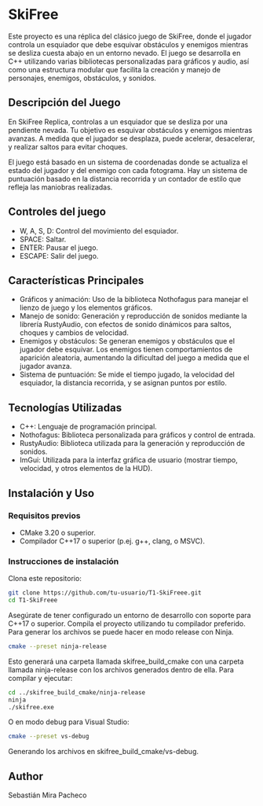 # SkiFree

Este proyecto es una réplica del clásico juego de SkiFree, donde el jugador controla un esquiador que debe esquivar obstáculos y enemigos mientras se desliza cuesta abajo en un entorno nevado. El juego se desarrolla en C++ utilizando varias bibliotecas personalizadas para gráficos y audio, así como una estructura modular que facilita la creación y manejo de personajes, enemigos, obstáculos, y sonidos.

## Descripción del Juego

En SkiFree Replica, controlas a un esquiador que se desliza por una pendiente nevada. Tu objetivo es esquivar obstáculos y enemigos mientras avanzas. A medida que el jugador se desplaza, puede acelerar, desacelerar, y realizar saltos para evitar choques.

El juego está basado en un sistema de coordenadas donde se actualiza el estado del jugador y del enemigo con cada fotograma. Hay un sistema de puntuación basado en la distancia recorrida y un contador de estilo que refleja las maniobras realizadas.

## Controles del juego

- W, A, S, D: Control del movimiento del esquiador.
- SPACE: Saltar.
- ENTER: Pausar el juego.
- ESCAPE: Salir del juego.

## Características Principales

- Gráficos y animación: Uso de la biblioteca Nothofagus para manejar el lienzo de juego y los elementos gráficos.
- Manejo de sonido: Generación y reproducción de sonidos mediante la librería RustyAudio, con efectos de sonido dinámicos para saltos, choques y cambios de velocidad.
- Enemigos y obstáculos: Se generan enemigos y obstáculos que el jugador debe esquivar. Los enemigos tienen comportamientos de aparición aleatoria, aumentando la dificultad del juego a medida que el jugador avanza.
- Sistema de puntuación: Se mide el tiempo jugado, la velocidad del esquiador, la distancia recorrida, y se asignan puntos por estilo.

## Tecnologías Utilizadas

- C++: Lenguaje de programación principal.
- Nothofagus: Biblioteca personalizada para gráficos y control de entrada.
- RustyAudio: Biblioteca utilizada para la generación y reproducción de sonidos.
- ImGui: Utilizada para la interfaz gráfica de usuario (mostrar tiempo, velocidad, y otros elementos de la HUD).

## Instalación y Uso

### Requisitos previos

- CMake 3.20 o superior.
- Compilador C++17 o superior (p.ej. g++, clang, o MSVC).

### Instrucciones de instalación

Clona este repositorio:

```bash
git clone https://github.com/tu-usuario/T1-SkiFreee.git
cd T1-SkiFreee
```

Asegúrate de tener configurado un entorno de desarrollo con soporte para C++17 o superior.
Compila el proyecto utilizando tu compilador preferido. Para generar los archivos se puede hacer en modo release con Ninja.

```bash
cmake --preset ninja-release
```

Esto generará una carpeta llamada skifree_build_cmake con una carpeta llamada ninja-release con los archivos generados dentro de ella. Para compilar y ejecutar:

```bash
cd ../skifree_build_cmake/ninja-release
ninja
./skifree.exe
```

O en modo debug para Visual Studio:

```bash
cmake --preset vs-debug
```

Generando los archivos en skifree_build_cmake/vs-debug.

## Author

Sebastián Mira Pacheco
